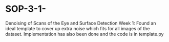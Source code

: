 # SOP-3-1-
Denoising of Scans of the Eye and Surface Detection
Week 1:
      Found an ideal template to cover up extra noise which fits for all images of the dataset.
      Implementation has also been done and the code is in template.py
